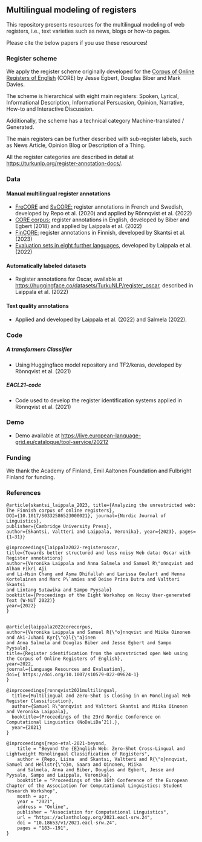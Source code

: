 ## Multilingual modeling of registers

This repository presents resources for the multilingual modeling of web registers, i.e., text varieties such as news, blogs or how-to pages. 

Please cite the below papers if you use these resources!

### Register scheme

We apply the register scheme originally developed for the <a href="https://github.com/TurkuNLP/CORE-corpus">Corpus of Online Registers of English</a> (CORE) by Jesse Egbert, Douglas Biber and Mark Davies.

The scheme is hierarchical with eight main registers: Spoken, Lyrical, Informational Description, Informational Persuasion, Opinion, Narrative, How-to and Interactive Discussion. 

Additionally, the scheme has a technical category Machine-translated / Generated.

The main registers can be further described with sub-register labels, such as News Article, Opinion Blog or Description of a Thing. 

All the register categories are described in detail at https://turkunlp.org/register-annotation-docs/.

### Data

#### Manual multilingual register annotations
* <a href="https://github.com/TurkuNLP/multilingual-register-labeling/tree/master/register-annotations/FrCORE">FreCORE</a> and <a href="https://github.com/TurkuNLP/multilingual-register-labeling/tree/master/register-annotations/SvCORE">SvCORE:</a> register annotations in French and Swedish, developed by Repo et al. (2020) and applied by Rönnqvist et al. (2022)
* <a href="https://github.com/TurkuNLP/CORE-corpus:">CORE corpus:</a> register annotations in English, developed by Biber and Egbert (2018) and applied by Laippala et al. (2022)
* <a href="https://github.com/TurkuNLP/FinCORE_full/releases/tag/v1.0">FinCORE:</a> register annotations in Finnish, developed by Skantsi et al. (2023)
* <a href="https://github.com/TurkuNLP/multilingual-register-labeling/tree/master/register-annotations">Evaluation sets in eight further languages</a>, developed by Laippala et al. (2022)

#### Automatically labeled datasets
* Register annotations for Oscar, available at https://huggingface.co/datasets/TurkuNLP/register_oscar, described in Laippala et al. (2022)

#### Text quality annotations
* Applied and developed by Laippala et al. (2022) and Salmela (2022).

### Code

##### A transformers Classifier 
* Using Huggingface model repository and TF2/keras, developed by Rönnqvist et al. (2021)

##### EACL21-code 
* Code used to develop the register identification systems applied in Rönnqvist et al. (2021)

### Demo
* Demo available at https://live.european-language-grid.eu/catalogue/tool-service/20212

### Funding
We thank the Academy of Finland, Emil Aaltonen Foundation and Fulbright Finland for funding.

### References
```
@article{skantsi_laippala_2023, title={Analyzing the unrestricted web: The Finnish corpus of online registers}, 
DOI={10.1017/S0332586523000021}, journal={Nordic Journal of Linguistics}, 
publisher={Cambridge University Press}, 
author={Skantsi, Valtteri and Laippala, Veronika}, year={2023}, pages={1–31}}
```
```
@inproceedings{laippala2022-registeroscar,
title={Towards better structured and less noisy Web data: Oscar with Register annotations}
author={Veronika Laippala and Anna Salmela and Samuel R\"onnqvist and Alham Fikri Aji 
and Li-Hsin Chang and Asma Dhifallah and Larissa Goulart and Henna Kortelainen and Marc P\`amies and Deise Prina Dutra and Valtteri Skantsi 
and Lintang Sutawika and Sampo Pyysalo}
booktitle={Proceedings of the Eight Workshop on Noisy User-generated Text (W-NUT 2022)}
year={2022}
}

```
```

@article{laippala2022corecorpus,
author={Veronika Laippala and Samuel R{\"o}nnqvist and Miika Oinonen and Aki-Juhani Kyr{\"o}l{\"a}inen 
and Anna Salmela and Douglas Biber and Jesse Egbert and Sampo Pyysalo},
title={Register identification from the unrestricted open Web using the Corpus of Online Registers of English},
year=2022,
journal={Language Resources and Evaluation},
doi={ https://doi.org/10.1007/s10579-022-09624-1}
}

```
```
@inproceedings{ronnqvist2021multilingual,
  title={Multilingual and Zero-Shot is Closing in on Monolingual Web Register Classification},
  author={Samuel R\"onnqvist and Valtteri Skantsi and Miika Oinonen and Veronika Laippala},
  booktitle={Proceedings of the 23rd Nordic Conference on Computational Linguistics (NoDaLiDa’21).},
  year={2021}
}
```
```
@inproceedings{repo-etal-2021-beyond,
    title = "Beyond the {E}nglish Web: Zero-Shot Cross-Lingual and Lightweight Monolingual Classification of Registers",
    author = {Repo, Liina  and Skantsi, Valtteri and R{\"o}nnqvist, Samuel and Hellstr{\"o}m, Saara and Oinonen, Miika 
    and Salmela, Anna and Biber, Douglas and Egbert, Jesse and Pyysalo, Sampo and Laippala, Veronika},
    booktitle = "Proceedings of the 16th Conference of the European Chapter of the Association for Computational Linguistics: Student Research Workshop",
    month = apr,
    year = "2021",
    address = "Online",
    publisher = "Association for Computational Linguistics",
    url = "https://aclanthology.org/2021.eacl-srw.24",
    doi = "10.18653/v1/2021.eacl-srw.24",
    pages = "183--191",
}
```
